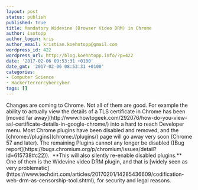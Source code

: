 ```yaml
---
layout: post
status: publish
published: true
title: Mandatory Widevine (Browser Video DRM) in Chrome
author: isotopp
author_login: kris
author_email: kristian.koehntopp@gmail.com
wordpress_id: 422
wordpress_url: http://blog.koehntopp.info/?p=422
date: '2017-02-06 09:53:31 +0100'
date_gmt: '2017-02-06 08:53:31 +0100'
categories:
- Computer Science
- Hackerterrorcybercyber
tags: []
---
```

<p>Changes are coming to Chrome. Not all of them are good. For example the ability to actually view the details of a TLS certificate in Chrome has been [moved far away](http://www.howtogeek.com/292076/how-do-you-view-ssl-certificate-details-in-google-chrome/) into a hard to reach Developer menu. Most Chrome plugins&nbsp;have been disabled and removed, and the [chrome://plugins](chrome://plugins/)&nbsp;page will go away very soon (Chrome 57 and later). The remaining Plugins cannot any longer be disabled ([Bug report](https://bugs.chromium.org/p/chromium/issues/detail?id=615738#c22)).&nbsp; **This will also silently re-enable disabled plugins.** One of them is the Widevine video DRM plugin, and that is [widely seen as very problematic](https://www.techdirt.com/articles/20170201/14285436609/codification-web-drm-as-censorship-tool.shtml), for security and legal reasons.</p>
